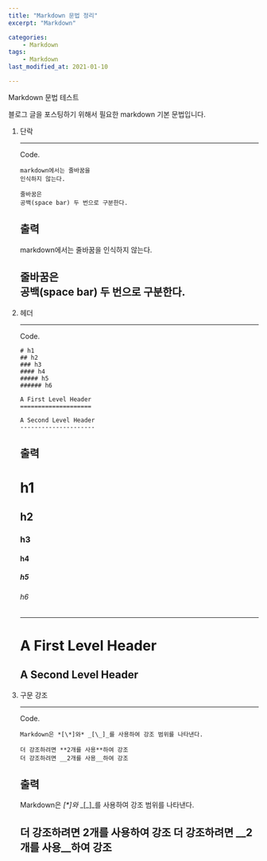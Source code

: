 ```yaml
---
title: "Markdown 문법 정리"
excerpt: "Markdown"

categories:
    - Markdown
tags:
    - Markdown
last_modified_at: 2021-01-10

---
```


Markdown 문법 테스트

블로그 글을 포스팅하기 위해서 필요한 markdown 기본 문법입니다.

1. 단락  
    ***
    Code.
    ``` 
    markdown에서는 줄바꿈을 
    인식하지 않는다.
    
    줄바꿈은  
    공백(space bar) 두 번으로 구분한다.
    ```


    출력  
    ---
    markdown에서는 줄바꿈을 
    인식하지 않는다.
    
    줄바꿈은  
    공백(space bar) 두 번으로 구분한다.
    ---
    
2. 헤더  
    ***
    Code.
    ```
    # h1  
    ## h2  
    ### h3  
    #### h4  
    ##### h5  
    ###### h6  
    
    A First Level Header
    ====================

    A Second Level Header
    ---------------------
    ```
    
    
    출력  
    ---
    # h1  
    ## h2  
    ### h3  
    #### h4  
    ##### h5  
    ###### h6
    ---
    
    A First Level Header  
    ====================
    
    A Second Level Header  
    ---------------------
    
3. 구문 강조  
    ***
    Code.
    ```
    Markdown은 *[\*]와* _[\_]_를 사용하여 강조 범위를 나타낸다.
    
    더 강조하려면 **2개를 사용**하여 강조
    더 강조하려면 __2개를 사용__하여 강조
    ```
    
    
    출력  
    ---
    Markdown은 *[\*]와* _[\_]_를 사용하여 강조 범위를 나타낸다.
    
    더 강조하려면 **2개를 사용**하여 강조
    더 강조하려면 __2개를 사용__하여 강조
    ---
    
